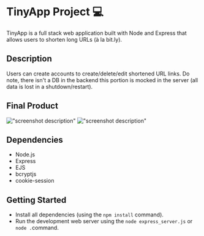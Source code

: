 # TinyApp Project 💻

TinyApp is a full stack web application built with Node and Express that allows users to shorten long URLs (à la bit.ly).

## Description

Users can create accounts to create/delete/edit shortened URL links.  Do note, there isn't a DB in the backend this portion is mocked in the server (all data is lost in a shutdown/restart).

## Final Product

!["screenshot description"](#)
!["screenshot description"](#)

## Dependencies

- Node.js
- Express
- EJS
- bcryptjs
- cookie-session

## Getting Started

- Install all dependencies (using the `npm install` command).
- Run the development web server using the `node express_server.js` or `node .`command.